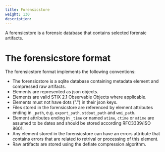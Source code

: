 ```yaml
---
title: Forensicstore
weight: 130
description: 
---
```


A forensicstore is a forensic database that contains selected forensic artifacts.

# The forensicstore format

The forensicstore format implements the following conventions:

- The forensicstore is a sqlite database containing metadata element and 
compressed raw artifacts.
- Elements are represented as json objects.
- Elements are valid STIX 2.1 Observable Objects where applicable.
- Elements must not have dots (".") in their json keys.
- Files stored in the forensicstore are referenced by element attributes ending 
in `_path`, e.g. `export_path`, `stdout_path` and `wmi_path`.
- Element attributes ending in `_time` or named `atime`, `ctime` or `mtime` are
assumed to be dates and should be stored according RFC3339/ISO 8601.
- Any element stored in the forensicstore can have an errors attribute that 
contains errors that are related to retrival or processing of this element.
- Raw artifacts are stored using the deflate compression algorithm.